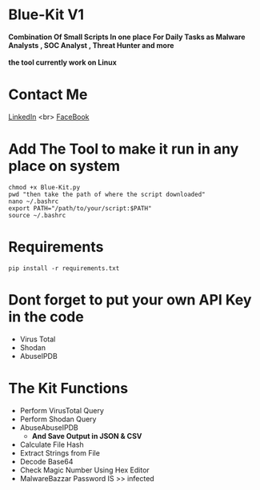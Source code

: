 # Blue-Kit V1
**Combination Of Small Scripts In one place For Daily Tasks as Malware Analysts , SOC Analyst , Threat Hunter and more**
<br>
<br>
**the tool currently work on Linux**

# Contact Me
[LinkedIn](https://www.example.com](https://www.linkedin.com/in/zyadelzyat/)https://www.linkedin.com/in/zyadelzyat/)
<br>
[FaceBook](https://www.facebook.com/zyadw3)

# Add The Tool to make it run in any place on system
`chmod +x Blue-Kit.py`
<br>
`pwd "then take the path of where the script downloaded"`
<br>
`nano ~/.bashrc`
<br>
`export PATH="/path/to/your/script:$PATH"`
<br>
`source ~/.bashrc`

# Requirements
`pip install -r requirements.txt`

# Dont forget to put your own API Key in the code
- Virus Total
- Shodan
- AbuseIPDB

# The Kit Functions
- Perform VirusTotal Query
- Perform Shodan Query
- AbuseAbuseIPDB
  - **And Save Output in JSON & CSV**
- Calculate File Hash
- Extract Strings from File
- Decode Base64
- Check Magic Number Using Hex Editor
- MalwareBazzar Password IS >> infected
